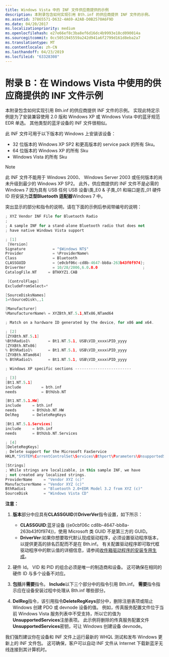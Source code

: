 ```yaml
---
title: Windows Vista 中的 INF 文件供应商提供的示例
description: 本附录包含如何实现引用 Bth.inf 的供应商提供 INF 文件的示例。
ms.assetid: 37865571-D632-4A69-A2AB-D0B2570A6F9D
ms.date: 04/20/2017
ms.localizationpriority: medium
ms.openlocfilehash: e27e66ef8c3ba8ef6d16dc4b9993e18cd090014a
ms.sourcegitcommit: 0cc5051945559a242d941a6f2799d161d8eba2a7
ms.translationtype: MT
ms.contentlocale: zh-CN
ms.lasthandoff: 04/23/2019
ms.locfileid: "63328308"
---
```

# <a name="appendix-b-an-example-of-a-vendor-provided-inf-file-for-use-in-windows-vista"></a>附录 B：在 Windows Vista 中使用的供应商提供的 INF 文件示例

本附录包含如何实现引用 Bth.inf 的供应商提供 INF 文件的示例。 实现此特定示例是为了安装兼容使用 2.0 版和 Windows XP 或 Windows Vista 中的蓝牙规范 EDR 单选。 其他类型的蓝牙设备的 INF 文件很相似。

此 INF 文件可用于以下版本的 Windows 上安装该设备：

- 32 位版本的 Windows XP SP2 和更高版本的 service pack 的所有 Sku。
- 64 位版本的 Windows XP 的所有 Sku
- Windows Vista 的所有 Sku

> [!NOTE]
> 此 INF 文件不能用于 Windows 2000、 Windows Server 2003 或任何版本的尚未升级到最少的 Windows XP SP2。 此外，供应商提供的 INF 文件不是必需的 Windows 7 因为具有 USB 任何 USB 设备\\类\_E0 & 子类\_01 和端口是否\_01 硬件 ID 将安装为**泛型Bluetooth 适配器**Windows 7 中。

突出显示的部分和指令的说明，请在下面的示例后参阅带编号的说明：

```cpp
; XYZ Vendor INF File for Bluetooth Radio
;
; A sample INF for a stand-alone Bluetooth radio that does not
; have native Windows Vista support

; [1]
 [Version]
Signature            = "$Windows NT$"
Provider             = %ProviderName%
Class                = Bluetooth
CLASSGUID            = {e0cbf06c-cd8b-4647-bb8a-263b43f0f974};
DriverVer            = 10/28/2006,6.0.0.0                    ;
CatalogFile.NT     = BTHXYZ1.CAB

 [ControlFlags]
ExcludeFromSelect=*

[SourceDisksNames]
1=%SourceDisk%,,1

[Manufacturer]
%ManufacturerName% = XYZBth,NT.5.1,NTx86,NTamd64

; Match on a hardware ID generated by the device, for x86 and x64.

; [2]
[ZYXBth.NT.5.1]
%BthRadio1%        = Bt1.NT.5.1, USB\VID_xxxx&PID_yyyy
[ZYXBth.NTx86]
% BthRadio1%       = Bt1.NT.5.1, USB\VID_xxxx&PID_yyyy
[ZYXBth.NTamd64]
% BthRadio1%       = Bt1.NT.5.1, USB\VID_xxxx&PID_yyyy

; Windows XP specific sections -------------------------

; [3]
[Bt1.NT.5.1]
include         = bth.inf
needs           = BthUsb.NT

[Bt1.NT.5.1.HW]
include     = bth.inf
needs       = BthUsb.NT.HW
DelReg      = DeleteRegKeys

[Bt1.NT.5.1.Services]
include     = bth.inf
needs       = BthUsb.NT.Services

; [4]
[DeleteRegKeys]
; Delete support for the Microsoft FaxService
HKLM,"SYSTEM\CurrentControlSet\Services\Bthport\Parameters\UnsupportedServices","{00001111-0000-1000-8000-00805f9b34fb}"

[Strings]
; While strings are localizable, in this sample INF, we have
; not created any localized strings.
ProviderName     = "Vendor XYZ (c)"
ManufacturerName = "Vendor XYZ (c)"
BthRadio1        = "Bluetooth 2.0+EDR Model 3.2 from XYZ (c)"
SourceDisk       = "Windows Vista CD"
```

**注意：**

1. **版本**部分中应具有**CLASSGUID**并**DriverVer**指令设置，如下所示：
    - **CLASSGUID**:蓝牙设备 ({e0cbf06c cd8b-4647-bb8a-263b43f0f974})，使用 Microsoft 类 GUID 不是第三方的 GUID。
    - **DriverVer**:如果你想要取代默认现成驱动程序，必须设置驱动程序版本，以提供更高的排名匹配而不是在 Bth.inf。 有关配置驱动程序即可取代框驱动程序中的默认值的详细信息，请参阅[收件箱驱动程序的安装专用生成](https://docs.microsoft.com/windows-hardware/drivers/install/installing-private-builds-of-in-box-drivers--windows-vista-and-later-)。

2. 硬件 Id。 VID 和 PID 的组合必须是唯一的制造商和设备。 这可确保在相同的硬件 ID 与多个设备不对应。
3. **包括**并**需要**指令。 **Include**以下三个部分中的指令引用 Bth.inf。 **需要**指令指示应在设备安装过程中处理从 Bth.inf 哪些部分。
4. **DelReg**指令，该引用指令**DeleteRegKeys**部分中，删除注册表项或阻止 Windows 创建 PDO 或 devnode 设备的值。 例如，传真服务配置文件位于当前 Windows Vista 服务列表中不受支持，所以它的值为**UnsupportedServices**注册表项。 此示例将删除的传真服务配置文件**UnsupportedServices**密钥，可让 Windows 创建设备 devnode。

我们强烈建议你在设备和 INF 文件上运行最新的 WHQL 测试和发布 Windows 更新上的 INF 文件包。 这可确保，客户可以自动 INF 文件从 Internet 下载新蓝牙无线连接到其计算机时。
